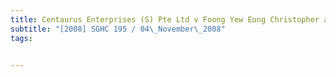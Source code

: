 ```yaml
---
title: Centaurus Enterprises (S) Pte Ltd v Foong Yew Eong Christopher and Others 
subtitle: "[2008] SGHC 195 / 04\_November\_2008"
tags:


---
```


